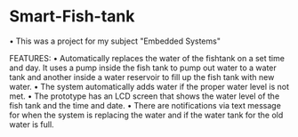 # Smart-Fish-tank 
• This was a project for my subject "Embedded Systems" 

FEATURES:
• Automatically replaces the water of the fishtank on a set time and day. It uses a pump inside the fish tank to pump out water to a water tank and another inside a water reservoir to fill up the fish tank with new water.
• The system automatically adds water if the proper water level is not met.
• The prototype has an LCD screen that shows the water level of the fish tank and the time and date.
• There are notifications via text message for when the system is replacing the water and if the water tank for the old water is full.
